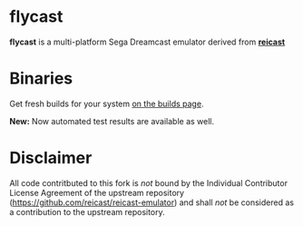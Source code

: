 flycast
===========
**flycast** is a multi-platform Sega Dreamcast emulator derived from [**reicast**](https://reicast.com/)

Binaries
========
Get fresh builds for your system [on the builds page](https://flyinghead.github.io/flycast-builds/).

**New:** Now automated test results are available as well.

Disclaimer
==========
All code contritbuted to this fork is *not* bound by the Individual Contributor License Agreement of the upstream repository (https://github.com/reicast/reicast-emulator) and shall *not* be considered as a contribution to the upstream repository.
